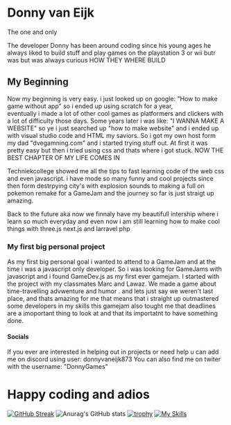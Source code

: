 # Donny van Eijk
The one and only



The developer Donny has been around coding since his young ages 
he always liked to build stuff and play games on the playstation 3 or wii butr was but was always curious
HOW THEY WHERE BUILD

## My  Beginning

Now my beginning is very easy. i just looked up on google: "How to make game without app" so i ended up using scratch for a year,\
eventually i made a lot of other cool games as platformers and clickers with a lot of difficulty those days. Some years later i was like: "I WANNA MAKE A WEBSITE" 
so ye i just searched up "how to make website" and i ended up with visual studio code and HTML my saviors.
So i got my own host form my dad "dvegamning.com" and i started trying stuff out. At first it was pretty easy but then i tried using css and thats where i got stuck.
NOW THE BEST CHAPTER OF MY LIFE COMES IN

Techniekcollege showed me all the tips to fast learning code of the web css and even javascript. i have mode so many funny and cool projects since then form destrpying city's with explosion sounds to making a 
full on pokemon remake for a GameJam and the journey so far is just straigt up amazing. 

Back to the future aka now we finnaly have my beautifull intership where i learn so much everyday and even now i am still learning how to make cool things with three.js next.js and larravel php

### My first big personal project

As my first big personal goal i wanted to attend to a GameJam and at the time i was a javascript only developer. So i was looking for GameJams with javascript and i found GameDev.js as my first ever gamejam. I started with the
project with my classmates Marc and Lawaz. We made a game about time-travelling advwenture and humor . and lets just say we weren't last place, and thats amazing for me that means that i straight up outmastered some developers in my skills
this gamejam also tought me that deadlines are a imoportant thing to look at and that its importatnt to have something done.

#### Socials

If you ever are interested in helping out in projects or need help u can add me on discord using user: donnyvaneijk873  You can also find me on twiter with the username: "DonnyGames"

# Happy coding and adios
[![GitHub Streak](https://streak-stats.demolab.com?user=DonnyvanEijk&theme=monokai&hide_border=true)](https://git.io/streak-stats)
![Anurag's GitHub stats](https://github-readme-stats.vercel.app/api?username=DonnyvanEijk&show_icons=true&theme=dracula)
[![trophy](https://github-profile-trophy.vercel.app/?username=DonnyvanEijk&theme=monokai)](https://github.com/ryo-ma/github-profile-trophy)
[![My Skills](https://skillicons.dev/icons?i=js,html,css,react,next,laravel,figma,discord,dotnet,cs,c,cpp,haxe,python,java,ts)](https://skillicons.dev)



